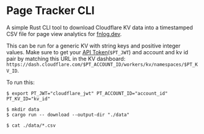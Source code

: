 # Page Tracker CLI

A simple Rust CLI tool to download Cloudflare KV data into a timestamped
CSV file for page view analytics for [fnlog.dev](https://fnlog.dev).

This can be run for a generic KV with string keys and positive integer
values. Make sure to get your [API
Token](https://dash.cloudflare.com/profile/api-tokens)(`$PT_JWT`) and
account and kv id pair by matching this URL in the KV dashboard:
`https://dash.cloudflare.com/$PT_ACCOUNT_ID/workers/kv/namespaces/$PT_KV_ID`.

To run this:

```shell
$ export PT_JWT="cloudflare_jwt" PT_ACCOUNT_ID="account_id"
PT_KV_ID="kv_id"

$ mkdir data
$ cargo run -- download --output-dir "./data"

$ cat ./data/*.csv
```

```
